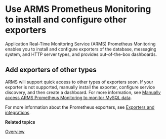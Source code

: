 # Use ARMS Prometheus Monitoring to install and configure other exporters

Application Real-Time Monitoring Service \(ARMS\) Prometheus Monitoring enables you to install and configure exporters of the database, messaging system, and HTTP server types, and provides out-of-the-box dashboards.

## Add exporters of other types

ARMS will support quick access to other types of exporters soon. If your exporter is not supported, manually install the exporter, configure service discovery, and then create a dashboard. For more information, see [Manually access ARMS Prometheus Monitoring to monitor MySQL data]().

For more information about the Prometheus exporters, see [Exporters and integrations](https://prometheus.io/docs/instrumenting/exporters/).

**Related topics**  


[Overview]()

